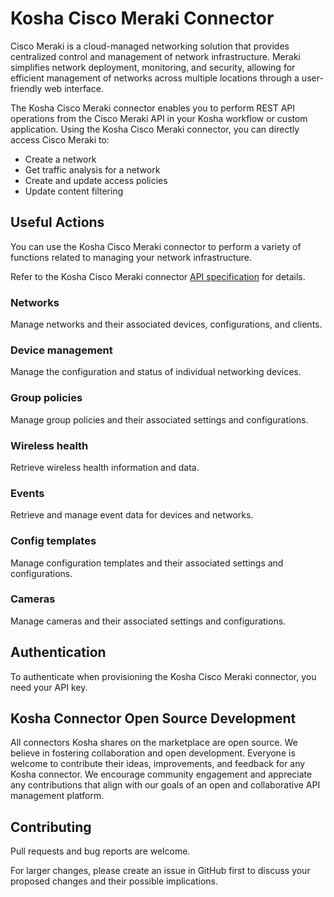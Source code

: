 # Kosha Cisco Meraki Connector

Cisco Meraki is a cloud-managed networking solution that provides centralized control and management of network infrastructure. Meraki simplifies network deployment, monitoring, and security, allowing for efficient management of networks across multiple locations through a user-friendly web interface.

The Kosha Cisco Meraki connector enables you to perform REST API operations from the Cisco Meraki API in your Kosha workflow or custom application. Using the Kosha Cisco Meraki connector, you can directly access Cisco Meraki to:

* Create a network
* Get traffic analysis for a network
* Create and update access policies
* Update content filtering

## Useful Actions

You can use the Kosha Cisco Meraki connector to perform a variety of functions related to managing your network infrastructure.

Refer to the Kosha Cisco Meraki connector [API specification](openapi.json) for details.

### Networks

Manage networks and their associated devices, configurations, and clients.

### Device management

Manage the configuration and status of individual networking devices.

### Group policies

Manage group policies and their associated settings and configurations.

### Wireless health

Retrieve wireless health information and data.

### Events

Retrieve and manage event data for devices and networks.

### Config templates

Manage configuration templates and their associated settings and configurations.

### Cameras

Manage cameras and their associated settings and configurations.

## Authentication

To authenticate when provisioning the Kosha Cisco Meraki connector, you need your API key.

## Kosha Connector Open Source Development

All connectors Kosha shares on the marketplace are open source. We believe in fostering collaboration and open development. Everyone is welcome to contribute their ideas, improvements, and feedback for any Kosha connector. We encourage community engagement and appreciate any contributions that align with our goals of an open and collaborative API management platform.


## Contributing

Pull requests and bug reports are welcome.

For larger changes, please create an issue in GitHub first to discuss your proposed changes and their possible implications.